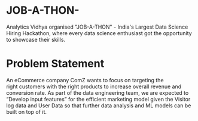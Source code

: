 # JOB-A-THON-
 Analytics Vidhya organised "JOB-A-THON" - India's Largest Data Science Hiring Hackathon, where every data science enthusiast got the opportunity to showcase their skills.
# Problem Statement
 An eCommerce company ComZ wants to focus on targeting the right customers with the right products to increase overall revenue and conversion rate. As part of the data engineering team, we are expected to “Develop input features” for the efficient marketing model given the Visitor log data and User Data so that further data analysis and ML models can be built on top of it.
